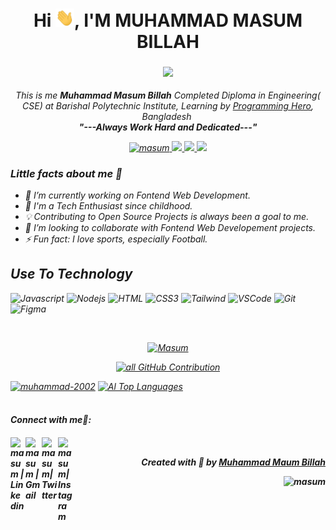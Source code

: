 
<h1 align="center">Hi <img src="https://raw.githubusercontent.com/ABSphreak/ABSphreak/master/gifs/Hi.gif" width="30px">, I'M  MUHAMMAD MASUM BILLAH</h1>
<h3 align="center">
  <a href="https://github.com/Ratheshan03/readme-typing-svg"><img src="https://readme-typing-svg.herokuapp.com?lines=MERN+STACK+WEB+DEVELOPER;DIPLOMA+IN+COMPUTER+SCIENCE+ENGINEERING;BSC+IN+CSE+(NUB)&center=true&width=500&height=50"></a>
</h3>

<p align="center">
  <em>
    This is me <b>Muhammad Masum Billah</b> Completed Diploma in Engineering( CSE) at Barishal Polytechnic Institute, Learning by <a target="_blank" href="https://web.programming-hero.com">Programming Hero</a>, Bangladesh</b>&nbsp; 
  <br>
  <b><i>"---Always Work Hard and Dedicated---"</i></b>
    <p align="center">
 <a href="#" target="blank">
  <img src="https://img.shields.io/badge/Website-DC143C?style=for-the-badge&logo=medium&logoColor=white" alt="masum" />
 </a>
 <a href="https://www.linkedin.com/public-profile/settings?trk=d_flagship3_profile_self_view_public_profile" target="_blank">
  <img src="https://img.shields.io/badge/LinkedIn-0077B5?style=for-the-badge&logo=linkedin&logoColor=white"/>
 </a>
 <a href="#twiter" target="_blank">
  <img src="https://img.shields.io/badge/Twitter-1DA1F2?style=for-the-badge&logo=twitter&logoColor=white" />
 </a>
 <a href="#instagram" target="_blank">
  <img src="https://img.shields.io/badge/Instagram-fe4164?style=for-the-badge&logo=instagram&logoColor=white"  />
 </a>
</p>
</p>

<h3>Little facts about me 🧑</h3>


- 🔭 I’m currently working on Fontend Web Development.
- 🧞 I'm a Tech Enthusiast since childhood.
- 💡 Contributing to Open Source Projects is always been a goal to me.
- 👯 I’m looking to collaborate with Fontend Web Developement projects.
- ⚡ Fun fact: I love sports, especially Football.


## Use To Technology

![Javascript](https://img.shields.io/badge/Javascript-F0DB4F?style=for-the-badge&labelColor=black&logo=javascript&logoColor=F0DB4F)
![Nodejs](https://img.shields.io/badge/Nodejs-3C873A?style=for-the-badge&labelColor=black&logo=node.js&logoColor=3C873A)
![HTML](https://img.shields.io/badge/HTML5-E34F26?style=for-the-badge&logo=html5&logoColor=white)
![CSS3](https://img.shields.io/badge/CSS3-1572B6?style=for-the-badge&logo=css3&logoColor=white)
![Tailwind](https://img.shields.io/badge/Tailwind_CSS-092749?style=for-the-badge&logo=tailwindcss&logoColor=06B6D4&labelColor=000000)
![VSCode](https://img.shields.io/badge/Visual_Studio-0078d7?style=for-the-badge&logo=visual%20studio&logoColor=white)
![Git](https://img.shields.io/badge/Git-F05032?style=for-the-badge&logo=git&logoColor=white)
![Figma](https://img.shields.io/badge/Figma-F24E1E?style=for-the-badge&logo=figma&logoColor=white)





<br/>

<p align="center">
  <a href="https://github.com/muhammad-2002">
    <img src="https://github-readme-streak-stats.herokuapp.com/?user=muhammad-2002&theme=radical&border=#FFFFFF&background=0D1117" alt="Masum"/>
  </a>
</p>

<p align="center">
  <a href="https://github.com/muhammad-2002">
    <img src="https://github-profile-summary-cards.vercel.app/api/cards/profile-details?username=muhammad-2002&theme=radical" alt="all GitHub Contribution"/>
  </a>
</p>

<a > 
    <a href="https://github.com/muhammad-2002"><img alt="muhammad-2002" src="https://denvercoder1-github-readme-stats.vercel.app/api?username=muhammad-2002&show_icons=true&count_private=true&theme=react&border_color=7F3FBF&bg_color=0D1117&title_color=F85D7F&icon_color=F8D866" height="192px" width="49.5%"/></a>
  <a href="https://github.com/muhammad-2002"><img alt="Al  Top Languages" src="https://denvercoder1-github-readme-stats.vercel.app/api/top-langs/?username=muhammad-2002&langs_count=8&layout=compact&theme=react&border_color=7F3FBF&bg_color=0D1117&title_color=F85D7F&icon_color=F8D866" height="192px" width="49.5%" /></a>
  <br/>
</a>
</br>




<h4> Connect with me🤝: <h4>
  </hr>
  <a href="https://www.linkedin.com/public-profile/settings?trk=d_flagship3_profile_self_view_public_profile">
   <img align="left" alt=" masum | Linkedin" width="24px" src="https://www.vectorlogo.zone/logos/linkedin/linkedin-icon.svg" />
  </a>
  <a href="mailto:masumbilla10104@gmail.com">
  <img align="left" alt="masum | Gmail" width="26px" src="https://www.vectorlogo.zone/logos/gmail/gmail-icon.svg" />
  </a>
  <a href="#">
    <img align="left" alt="masum| Twitter" width="26px" src="https://www.vectorlogo.zone/logos/twitter/twitter-official.svg" />
  </a>
  <a href="#">
    <img align="left" alt="masum| Instagram" width="24px" src="https://www.vectorlogo.zone/logos/instagram/instagram-icon.svg" />
  </a>
  
 
  <br>
  
<p align="right" > Created with 💖 by <a href="#">Muhammad Maum Billah</a></p>
<p align="right" > <img src="https://komarev.com/ghpvc/?username=muhammad-2002&label=Profile%20views&color=0e75b6&style=flat" alt="masum" /> </p>







